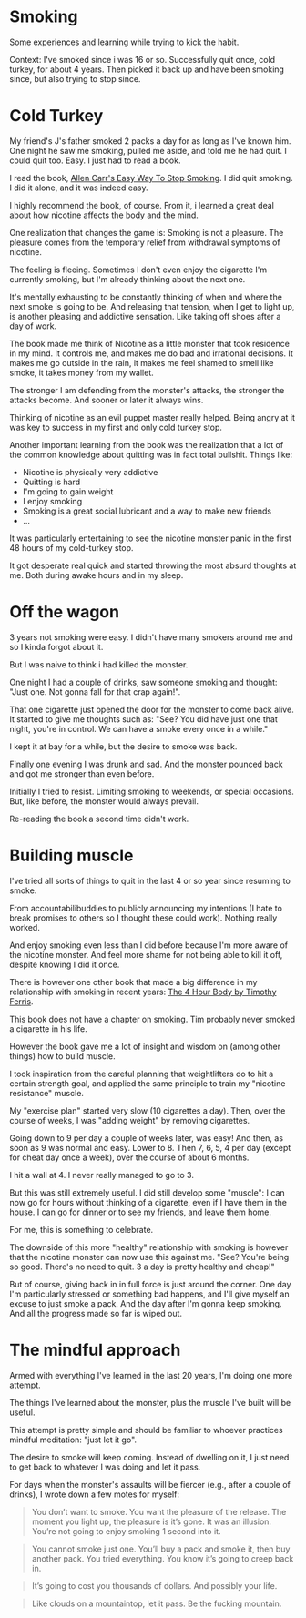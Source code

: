 # Smoking

Some experiences and learning while trying to kick the habit.

Context: I've smoked since i was 16 or so.
Successfully quit once, cold turkey, for about 4 years.
Then picked it back up and have been smoking since, but also trying to stop since.

# Cold Turkey

My friend's J's father smoked 2 packs a day for as long as I've known him.
One night he saw me smoking, pulled me aside, and told me he had quit.
I could quit too. Easy. I just had to read a book.

I read the book, [Allen Carr's Easy Way To Stop Smoking](https://duckduckgo.com/?q=Allen+Carr%27s+Easy+Way+To+Stop+Smoking).
I did quit smoking. I did it alone, and it was indeed easy.

I highly recommend the book, of course.
From it, i learned a great deal about how nicotine affects the body and the mind.

One realization that changes the game is: Smoking is not a pleasure.
The pleasure comes from the temporary relief from withdrawal symptoms of nicotine.

The feeling is fleeing.
Sometimes I don't even enjoy the cigarette I'm currently smoking, but I'm already thinking about the next one.

It's mentally exhausting to be constantly thinking of when and where the next smoke is going to be.
And releasing that tension, when I get to light up, is another pleasing and addictive sensation.
Like taking off shoes after a day of work.

The book made me think of Nicotine as a little monster that took residence in my mind.
It controls me, and makes me do bad and irrational decisions.
It makes me go outside in the rain, it makes me feel shamed to smell like smoke, it takes money from my wallet.

The stronger I am defending from the monster's attacks, the stronger the attacks become.
And sooner or later it always wins.

Thinking of nicotine as an evil puppet master really helped.
Being angry at it was key to success in my first and only cold turkey stop.

Another important learning from the book was the realization that a lot of the common knowledge about quitting was in fact total bullshit.
Things like:

 * Nicotine is physically very addictive
 * Quitting is hard
 * I'm going to gain weight
 * I enjoy smoking
 * Smoking is a great social lubricant and a way to make new friends
 * ...

It was particularly entertaining to see the nicotine monster panic in the first 48 hours of my cold-turkey stop.

It got desperate real quick and started throwing the most absurd thoughts at me. Both during awake hours and in my sleep.

# Off the wagon

3 years not smoking were easy. I didn't have many smokers around me and so I kinda forgot about it.

But I was naive to think i had killed the monster.

One night I had a couple of drinks, saw someone smoking and thought: "Just one. Not gonna fall for that crap again!".

That one cigarette just opened the door for the monster to come back alive.
It started to give me thoughts such as: "See? You did have just one that night, you're in control. We can have a smoke every once in a while."

I kept it at bay for a while, but the desire to smoke was back.

Finally one evening I was drunk and sad. And the monster pounced back and got me stronger than even before.

Initially I tried to resist.
Limiting smoking to weekends, or special occasions.
But, like before, the monster would always prevail.

Re-reading the book a second time didn't work.

# Building muscle

I've tried all sorts of things to quit in the last 4 or so year since resuming to smoke.

From accountabilibuddies to publicly announcing my intentions (I hate to break promises to others so I thought these could work).
Nothing really worked.

And enjoy smoking even less than I did before because I'm more aware of the nicotine monster.
And feel more shame for not being able to kill it off, despite knowing I did it once.

There is however one other book that made a big difference in my relationship with smoking in recent years: [The 4 Hour Body by Timothy Ferris](https://duckduckgo.com/?q=the+4+hour+body+by+timothy+ferriss&t=brave&ia=web).

This book does not have a chapter on smoking. Tim probably never smoked a cigarette in his life.

However the book gave me a lot of insight and wisdom on (among other things) how to build muscle.

I took inspiration from the careful planning that weightlifters do to hit a certain strength goal, and applied the same principle to train my "nicotine resistance" muscle.

My "exercise plan" started very slow (10 cigarettes a day).
Then, over the course of weeks, I was "adding weight" by removing cigarettes.

Going down to 9 per day a couple of weeks later, was easy!
And then, as soon as 9 was normal and easy. Lower to 8.
Then 7, 6, 5, 4 per day (except for cheat day once a week), over the course of about 6 months.

I hit a wall at 4. I never really managed to go to 3.

But this was still extremely useful. I did still develop some "muscle": I can now go for hours without thinking of a cigarette, even if I have them in the house.
I can go for dinner or to see my friends, and leave them home.

For me, this is something to celebrate.

The downside of this more "healthy" relationship with smoking is however that the nicotine monster can now use this against me.
"See? You're being so good. There's no need to quit. 3 a day is pretty healthy and cheap!"

But of course, giving back in in full force is just around the corner.
One day I'm particularly stressed or something bad happens, and I'll give myself an excuse to just smoke a pack.
And the day after I'm gonna keep smoking.
And all the progress made so far is wiped out.

# The mindful approach

Armed with everything I've learned in the last 20 years, I'm doing one more attempt.

The things I've learned about the monster, plus the muscle I've built will be useful.

This attempt is pretty simple and should be familiar to whoever practices mindful meditation: "just let it go".

The desire to smoke will keep coming. Instead of dwelling on it, I just need to get back to whatever I was doing and let it pass.

For days when the monster's assaults will be fiercer (e.g., after a couple of drinks), I wrote down a few motes for myself:

> You don’t want to smoke. You want the pleasure of the release.
> The moment you light up, the pleasure is it’s gone. It was an illusion.
> You’re not going to enjoy smoking 1 second into it.

> You cannot smoke just one.
> You’ll buy a pack and smoke it, then buy another pack.
> You tried everything.
> You know it’s going to creep back in.

> It’s going to cost you thousands of dollars.
> And possibly your life.

> Like clouds on a mountaintop, let it pass.
> Be the fucking mountain.
